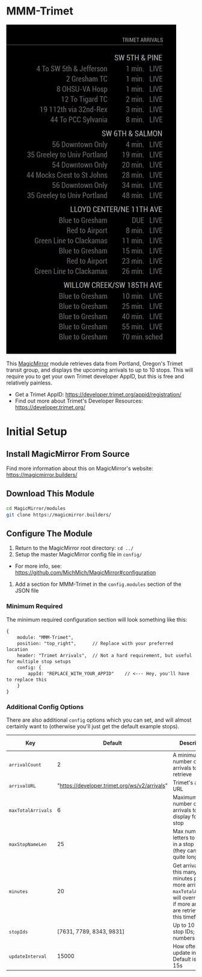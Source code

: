 # MMM-Trimet
![MMM-Trimet Screenshot](./resources/screenshot.png)

This [MagicMirror](https://magicmirror.builders/) module retrieves data from
Portland, Oregon's Trimet transit group, and displays the upcoming arrivals to
up to 10 stops. This will require you to get your own Trimet developer AppID,
but this is free and relatively painless.

* Get a Trimet AppID: https://developer.trimet.org/appid/registration/
* Find out more about Trimet's Developer Resources: https://developer.trimet.org/

# Initial Setup
## Install MagicMirror From Source
Find more information about this on MagicMirror's website: https://magicmirror.builders/

## Download This Module
```bash
cd MagicMirror/modules
git clone https://magicmirror.builders/
```

## Configure The Module

1. Return to the MagicMirror root directory: `cd ../`
1. Setup the master MagicMirror config file in `config/`
  * For more info, see: https://github.com/MichMich/MagicMirror#configuration
1. Add a section for MMM-Trimet in the `config.modules` section of the JSON file

### Minimum Required

The minimum required configuration section will look something like this:
```
{
    module: "MMM-Trimet",
    position: "top_right",      // Replace with your preferred location
    header: "Trimet Arrivals",  // Not a hard requirement, but useful for multiple stop setups
    config: {
        appId: "REPLACE_WITH_YOUR_APPID"    // <--- Hey, you'll have to replace this
    }
}
```

### Additional Config Options

There are also additional `config` options which you can set, and will almost certainly
want to (otherwise you'll just get the default example stops).

Key | Default | Description | Expected Type
----|---------|-------------|--------------
`arrivalCount` | 2 | A minimum number of arrivals to retrieve | positive int
`arrivalURL` | "https://developer.trimet.org/ws/v2/arrivals" | Trimet's arrival URL | string
`maxTotalArrivals` | 6 | Maximum number of arrivals to display for each stop | positive int
`maxStopNameLen` | 25 | Max number of letters to display in a stop name (they can be quite long) | positive int
`minutes` | 20 | Get arrivals for this many minutes plus one more arrival; `maxTotalArrivals` will override this if more arrivals are retrieved in this timeframe | positive int
`stopIds` | [7631, 7789, 8343, 9831] | Up to 10 Trimet stop IDs; find numbers [here](https://trimet.org/ride/stop_select_form.html) | list of ints
`updateInterval` | 15000 | How often to update in ms. Default is every 15s | positive int